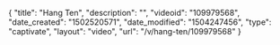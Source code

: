 {
    "title": "Hang Ten",
    "description": "",
    "videoid": "109979568",
    "date_created": "1502520571",
    "date_modified": "1504247456",
    "type": "captivate",
    "layout": "video",
    "url": "\/v\/hang-ten\/109979568"
}